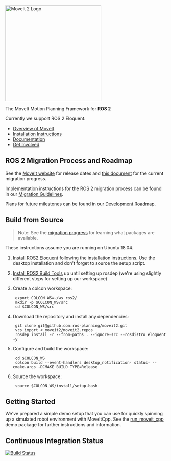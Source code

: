 <img src="https://github.com/ros-planning/moveit.ros.org/blob/master/assets/logo/moveit2/moveit_logo-black.png" alt="MoveIt 2 Logo" width="300"/>

The MoveIt Motion Planning Framework for **ROS 2**

Currently we support ROS 2 Eloquent.

- [Overview of MoveIt](http://moveit.ros.org)
- [Installation Instructions](http://moveit.ros.org/install/)
- [Documentation](http://moveit.ros.org/documentation/)
- [Get Involved](http://moveit.ros.org/documentation/contributing/)

## ROS 2 Migration Process and Roadmap

See the [MoveIt website](https://moveit.ros.org) for release dates and [this document](https://docs.google.com/spreadsheets/d/1aPb3hNP213iPHQIYgcnCYh9cGFUlZmi_06E_9iTSsOI/edit?usp=sharing) for the current migration progress.

Implementation instructions for the ROS 2 migration process can be found in our [Migration Guidelines](doc/MIGRATION_GUIDE.md).

Plans for future milestones can be found in our [Development Roadmap](https://moveit.ros.org/documentation/contributing/roadmap/).

## Build from Source

> Note: See the [migration progress](https://docs.google.com/spreadsheets/d/1aPb3hNP213iPHQIYgcnCYh9cGFUlZmi_06E_9iTSsOI/edit?usp=sharing) for learning what packages are available.

These instructions assume you are running on Ubuntu 18.04.

1. [Install ROS2 Eloquent](https://index.ros.org/doc/ros2/Installation/Eloquent/Linux-Install-Debians/) following the installation instructions. Use the desktop installation and don't forget to source the setup script.

1. [Install ROS2 Build Tools](https://index.ros.org/doc/ros2/Installation/Linux-Development-Setup/#install-development-tools-and-ros-tools) up until setting up rosdep (we're using slightly different steps for setting up our workspace)

1. Create a colcon workspace:

        export COLCON_WS=~/ws_ros2/
        mkdir -p $COLCON_WS/src
        cd $COLCON_WS/src

1. Download the repository and install any dependencies:

        git clone git@github.com:ros-planning/moveit2.git
        vcs import < moveit2/moveit2.repos
        rosdep install -r --from-paths . --ignore-src --rosdistro eloquent -y

1. Configure and build the workspace:

        cd $COLCON_WS
        colcon build --event-handlers desktop_notification- status- --cmake-args -DCMAKE_BUILD_TYPE=Release

1. Source the workspace:

        source $COLCON_WS/install/setup.bash
        
## Getting Started

We've prepared a simple demo setup that you can use for quickly spinning up a simulated robot environment with MoveItCpp.
See the [run_moveit_cpp](moveit_demo_nodes/run_moveit_cpp) demo package for further instructions and information.


## Continuous Integration Status

[![Build Status](https://travis-ci.org/ros-planning/moveit2.svg?branch=master)](https://travis-ci.org/ros-planning/moveit2)
